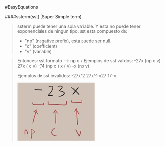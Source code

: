 #EasyEquations

####ssterm(sst) (Super Simple term):
>ssterm puede tener una sola variable. Y esta no puede tener exponenciales de ningun tipo.
>sst esta compuesto de:
>- "np" (negative prefix), esta puede ser null.
>- "c" (coefficient)
>- "v" (variable)
 
>Entonces:
>sst formato --> np c v
>Ejemplos de sst validos: 
>    -27x (np c v)
>    27x  (   c v)
>    -74  (np c  )
>    x    (     v)
>    -x   (np   v)
> 
>Ejemplos de sst invalidos:
>    -27x^2
>    27x^1
>    x27
>    17-x
>
>![sst format example](images/sstEx.png)
>